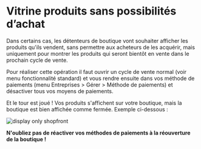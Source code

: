 # Vitrine produits sans possibilités d’achat

Dans certains cas, les détenteurs de boutique vont souhaiter afficher les produits qu'ils vendent, sans permettre aux acheteurs de les acquérir, mais uniquement pour montrer les produits qui seront bientôt en vente dans le prochain cycle de vente.

Pour réaliser cette opération il faut ouvrir un cycle de vente normal \(voir menu fonctionnalité standard\) et vous rendre ensuite dans vos méthode de paiements \(menu Entreprises &gt; Gérer &gt; Méthode de paiements\) et désactiver tous vos moyens de paiements.

Et le tour est joué ! Vos produits s'affichent sur votre boutique, mais la boutique est bien affichée comme fermée. Exemple ci-dessous :

![display only shopfront](https://openfoodnetwork.org/wp-content/uploads/2015/05/display-only.png)

**N'oubliez pas de réactiver vos méthodes de paiements à la réouverture de la boutique !**

